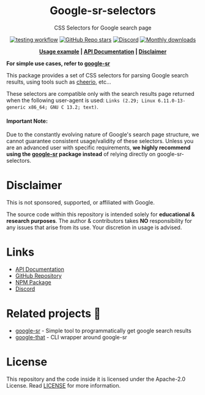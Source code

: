 [npm]: https://www.npmjs.com/package/google-sr-selectors
[github-gsr]: https://github.com/typicalninja/google-sr/tree/master/packages/google-sr
[github-gt]: https://github.com/typicalninja/google-sr/tree/master/packages/google-that
[stargazers]: https://github.com/typicalninja/google-sr/stargazers
[discord]: https://discord.gg/ynwckXS9T2
[test-action]: https://github.com/typicalninja/google-sr/actions/workflows/tests.yml
[api-docs]: https://typicalninja.github.io/google-sr/modules/google-sr-selectors_src.html
[usage]: https://github.com/typicalninja/google-sr/blob/reformat-docs/packages/google-sr/src/results.ts

<h1 align="center">Google-sr-selectors</h1>

<p align="center">CSS Selectors for Google search page</p>

<div align="center">

[![testing workflow](https://img.shields.io/github/actions/workflow/status/typicalninja/google-sr/tests.yml?style=flat)][test-action]
[![GitHub Repo stars](https://img.shields.io/github/stars/typicalninja/google-sr?style=flat)][stargazers]
[![Discord](https://img.shields.io/discord/807868280387665970?style=flat)][discord]
[![Monthly downloads](https://img.shields.io/npm/dm/google-sr-selectors?style=flat)][npm]

</div>

<div align="center">

**[Usage example][usage] |
[API Documentation][api-docs] |
[Disclaimer](#disclaimer)**

</div>

**For simple use cases, refer to [google-sr][github-gsr]**

This package provides a set of CSS selectors for parsing Google search results, using tools such as [cheerio](https://github.com/cheeriojs/cheerio), etc...

These selectors are compatible only with the search results page returned when the following user-agent is used:
`Links (2.29; Linux 6.11.0-13-generic x86_64; GNU C 13.2; text)`.

#### Important Note:
Due to the constantly evolving nature of Google's search page structure, we cannot guarantee consistent 
usage/validity of these selectors. Unless you are an advanced user with specific requirements, **we highly recommend 
using the [google-sr][github-gsr] package instead** of 
relying directly on google-sr-selectors.

# Disclaimer

This is not sponsored, supported, or affiliated with Google.

The source code within this repository is intended solely for **educational & research purposes**.
The author & contributors takes **NO** responsibility for any issues that arise from its use.
Your discretion in usage is advised.

# Links

- [API Documentation][api-docs]
- [GitHub Repository](https://github.com/typicalninja/google-sr)
- [NPM Package][npm]
- [Discord][discord]


# Related projects 🥂

* [google-sr][github-gsr] - Simple tool to programmatically get google search results
* [google-that][github-gt] - CLI wrapper around google-sr

# License

This repository and the code inside it is licensed under the Apache-2.0 License. Read [LICENSE](./LICENSE) for more information.